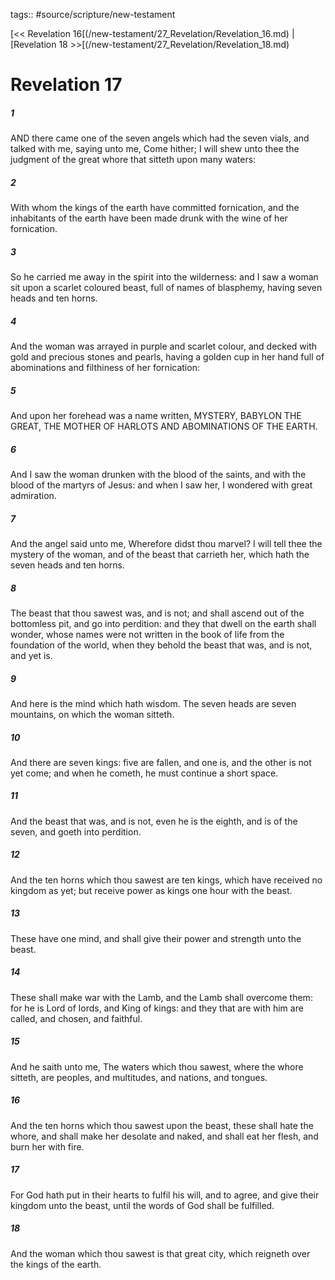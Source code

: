 tags:: #source/scripture/new-testament

[<< Revelation 16[(/new-testament/27_Revelation/Revelation_16.md) | [Revelation 18 >>[(/new-testament/27_Revelation/Revelation_18.md)

# Revelation 17

##### 1

AND there came one of the seven angels which had the seven vials, and talked with me, saying unto me, Come hither; I will shew unto thee the judgment of the great whore that sitteth upon many waters:

##### 2

With whom the kings of the earth have committed fornication, and the inhabitants of the earth have been made drunk with the wine of her fornication.

##### 3

So he carried me away in the spirit into the wilderness: and I saw a woman sit upon a scarlet coloured beast, full of names of blasphemy, having seven heads and ten horns.

##### 4

And the woman was arrayed in purple and scarlet colour, and decked with gold and precious stones and pearls, having a golden cup in her hand full of abominations and filthiness of her fornication:

##### 5

And upon her forehead was a name written, MYSTERY, BABYLON THE GREAT, THE MOTHER OF HARLOTS AND ABOMINATIONS OF THE EARTH.

##### 6

And I saw the woman drunken with the blood of the saints, and with the blood of the martyrs of Jesus: and when I saw her, I wondered with great admiration.

##### 7

And the angel said unto me, Wherefore didst thou marvel? I will tell thee the mystery of the woman, and of the beast that carrieth her, which hath the seven heads and ten horns.

##### 8

The beast that thou sawest was, and is not; and shall ascend out of the bottomless pit, and go into perdition: and they that dwell on the earth shall wonder, whose names were not written in the book of life from the foundation of the world, when they behold the beast that was, and is not, and yet is.

##### 9

And here is the mind which hath wisdom. The seven heads are seven mountains, on which the woman sitteth.

##### 10

And there are seven kings: five are fallen, and one is, and the other is not yet come; and when he cometh, he must continue a short space.

##### 11

And the beast that was, and is not, even he is the eighth, and is of the seven, and goeth into perdition.

##### 12

And the ten horns which thou sawest are ten kings, which have received no kingdom as yet; but receive power as kings one hour with the beast.

##### 13

These have one mind, and shall give their power and strength unto the beast.

##### 14

These shall make war with the Lamb, and the Lamb shall overcome them: for he is Lord of lords, and King of kings: and they that are with him are called, and chosen, and faithful.

##### 15

And he saith unto me, The waters which thou sawest, where the whore sitteth, are peoples, and multitudes, and nations, and tongues.

##### 16

And the ten horns which thou sawest upon the beast, these shall hate the whore, and shall make her desolate and naked, and shall eat her flesh, and burn her with fire.

##### 17

For God hath put in their hearts to fulfil his will, and to agree, and give their kingdom unto the beast, until the words of God shall be fulfilled.

##### 18

And the woman which thou sawest is that great city, which reigneth over the kings of the earth.
